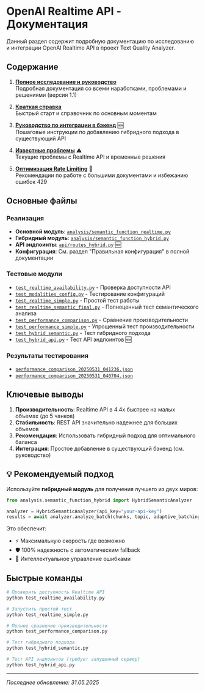 # OpenAI Realtime API - Документация

Данный раздел содержит подробную документацию по исследованию и интеграции OpenAI Realtime API в проект Text Quality Analyzer.

## Содержание

1. **[Полное исследование и руководство](./realtime-api-research.md)**  
   Подробная документация со всеми наработками, проблемами и решениями (версия 1.1)

2. **[Краткая справка](./realtime-api-quick-reference.md)**  
   Быстрый старт и справочник по основным моментам

3. **[Руководство по интеграции в бэкенд](./hybrid-integration-guide.md)** 🆕  
   Пошаговые инструкции по добавлению гибридного подхода в существующий API

4. **[Известные проблемы](./realtime-api-known-issues.md)** ⚠️  
   Текущие проблемы с Realtime API и временные решения

5. **[Оптимизация Rate Limiting](./rate-limit-optimization.md)** 🚦  
   Рекомендации по работе с большими документами и избежанию ошибок 429

## Основные файлы

### Реализация
- **Основной модуль**: [`analysis/semantic_function_realtime.py`](../analysis/semantic_function_realtime.py)
- **Гибридный модуль**: [`analysis/semantic_function_hybrid.py`](../analysis/semantic_function_hybrid.py) 
- **API эндпоинты**: [`api/routes_hybrid.py`](../api/routes_hybrid.py) 🆕
- **Конфигурация**: См. раздел "Правильная конфигурация" в полной документации

### Тестовые модули
- [`test_realtime_availability.py`](../test_realtime_availability.py) - Проверка доступности API
- [`test_modalities_config.py`](../test_modalities_config.py) - Тестирование конфигураций
- [`test_realtime_simple.py`](../test_realtime_simple.py) - Простой тест работы
- [`test_realtime_semantic_final.py`](../test_realtime_semantic_final.py) - Полноценный тест семантического анализа
- [`test_performance_comparison.py`](../test_performance_comparison.py) - Сравнение производительности
- [`test_performance_simple.py`](../test_performance_simple.py) - Упрощенный тест производительности
- [`test_hybrid_semantic.py`](../test_hybrid_semantic.py) - Тест гибридного подхода
- [`test_hybrid_api.py`](../test_hybrid_api.py) - Тест API эндпоинтов 🆕

### Результаты тестирования
- [`performance_comparison_20250531_041236.json`](../performance_comparison_20250531_041236.json)
- [`performance_comparison_20250531_040704.json`](../performance_comparison_20250531_040704.json)

## Ключевые выводы

1. **Производительность**: Realtime API в 4.4x быстрее на малых объемах (до 5 чанков)
2. **Стабильность**: REST API значительно надежнее для больших объемов
3. **Рекомендация**: Использовать гибридный подход для оптимального баланса
4. **Интеграция**: Простое добавление в существующий бэкенд (см. руководство)

## 💡 Рекомендуемый подход

Используйте **гибридный модуль** для получения лучшего из двух миров:

```python
from analysis.semantic_function_hybrid import HybridSemanticAnalyzer

analyzer = HybridSemanticAnalyzer(api_key="your-api-key")
results = await analyzer.analyze_batch(chunks, topic, adaptive_batching=True)
```

Это обеспечит:
- ⚡ Максимальную скорость где возможно
- 🛡️ 100% надежность с автоматическим fallback
- 🧠 Интеллектуальное управление ошибками

## Быстрые команды

```bash
# Проверить доступность Realtime API
python test_realtime_availability.py

# Запустить простой тест
python test_realtime_simple.py

# Полное сравнение производительности
python test_performance_comparison.py

# Тест гибридного подхода
python test_hybrid_semantic.py

# Тест API эндпоинтов (требует запущенный сервер)
python test_hybrid_api.py
```

---

*Последнее обновление: 31.05.2025* 